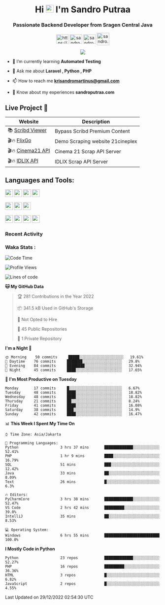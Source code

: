 

<h1 align="center">Hi <img src="https://media.giphy.com/media/hvRJCLFzcasrR4ia7z/giphy.gif" width="25px"> I'm Sandro Putraa</h1>
<h3 align="center">Passionate Backend Developer from Sragen Central Java</h3>

<p align="center">
    <a href="https://www.linkedin.com/in/sandro-putraa-34b80a19b/" target="blank"><img align="center" src="https://raw.githubusercontent.com/rahuldkjain/github-profile-readme-generator/master/src/images/icons/Social/linked-in-alt.svg" alt="https://www.linkedin.com/in/sandro-putraa-34b80a19b/" height="30" width="40" /></a>
    <a href="https://fb.com/sandro.putraaa" target="blank"><img align="center" src="https://raw.githubusercontent.com/rahuldkjain/github-profile-readme-generator/master/src/images/icons/Social/facebook.svg" alt="sandro.putraaa" height="30" width="40" /></a>
    <a href="https://instagram.com/sandro.putraa" target="blank"><img align="center" src="https://raw.githubusercontent.com/rahuldkjain/github-profile-readme-generator/master/src/images/icons/Social/instagram.svg" alt="sandro.putraa" height="30" width="40" /></a>
    <a href="https://wakatime.com/@sandrocods" target="blank"><img align="center" src="https://wakatime.com/static/img/wakatime-logo-text-vertical.png" alt="sandro.putraa" height="40" width="40" /></a>
   
</p>

<p align="center" style="p3">
<a href="https://github.com/antonkomarev/github-profile-views-counter">
    <img align="center"  src="https://komarev.com/ghpvc/?username=sandrocods&style=for-the-badge">
</a>

</p>



- 🌱 I’m currently learning **Automated Testing**

- 💬 Ask me about **Laravel , Python , PHP**

- 📫 How to reach me **krisandromartinus@gmail.com**

- 📄 Know about my experiences **sandroputraa.com**
 


## Live Project 🚀


| Website             | Description     |
| ----------------- | --- |
| 📚 [Scribd Viewer](http://sandroputraa.my.id/scribd/) | Bypass Scribd Premium Content |
| 🎬🔥 [FlixGo](https://testflsk.sandroputraa.com/) | Demo Scraping website 21cineplex  |
| 🎬🔥 [Cinema21 API](https://cinema-21-scrapper.vercel.app/) | Cinema 21 Scrap API Server |
| 🎬🔥 [IDLIX API](https://idlix-api.vercel.app/) | IDLIX Scrap API Server |



## Languages and Tools:

<img src="https://img.shields.io/badge/-Git-white?style=for-the-badge&logo=git" height="25" /></img>
<img src="https://img.shields.io/badge/-GitHub-white?style=for-the-badge&logo=github&logoColor=007ACC" height="25" /></img> <img src="https://img.shields.io/badge/-VS%20Code-white?style=for-the-badge&logo=visual-studio-code&logoColor=007ACC" height="25" /></img> <img src="https://img.shields.io/badge/-Pycharm-white?style=for-the-badge&logo=pycharm&logoColor=007ACC" height="25" /></img>

<img src="https://img.shields.io/badge/-Laravel-white?style=for-the-badge&logo=laravel&logoColor=007ACC" height="25" /></img>
<img src="https://img.shields.io/badge/-Flask-white?style=for-the-badge&logo=flask&logoColor=007ACC" height="25" /></img>
<img src="https://img.shields.io/badge/-Selenium-white?style=for-the-badge&logo=selenium&logoColor=007ACC" height="25" /></img>

<img src="https://img.shields.io/badge/-Python-white?style=for-the-badge&logo=python&logoColor=007ACC" height="25" /></img>
<img src="https://img.shields.io/badge/-Php-white?style=for-the-badge&logo=php&logoColor=007ACC" height="25" /></img>
<img src="https://img.shields.io/badge/-java-white?style=for-the-badge&logo=java&logoColor=007ACC" height="25" /></img>
<img src="https://img.shields.io/badge/-c++-white?style=for-the-badge&logo=c%2B%2B&logoColor=007ACC" height="25" /></img>



### Recent Activity
<!--START_SECTION:activity-->

<!--END_SECTION:activity-->

### Waka Stats :
<!--START_SECTION:waka-->
![Code Time](http://img.shields.io/badge/Code%20Time-433%20hrs%2013%20mins-blue)

![Profile Views](http://img.shields.io/badge/Profile%20Views-22-blue)

![Lines of code](https://img.shields.io/badge/From%20Hello%20World%20I%27ve%20Written-1%20Million%20lines%20of%20code-blue)

**🐱 My GitHub Data** 

> 🏆 281 Contributions in the Year 2022
 > 
> 📦 341.5 kB Used in GitHub's Storage 
 > 
> 🚫 Not Opted to Hire
 > 
> 📜 45 Public Repositories 
 > 
> 🔑 1 Private Repository 
 > 
**I'm a Night 🦉** 

```text
🌞 Morning    50 commits     █████░░░░░░░░░░░░░░░░░░░░   19.61% 
🌆 Daytime    76 commits     ███████░░░░░░░░░░░░░░░░░░   29.8% 
🌃 Evening    84 commits     ████████░░░░░░░░░░░░░░░░░   32.94% 
🌙 Night      45 commits     ████░░░░░░░░░░░░░░░░░░░░░   17.65%

```
📅 **I'm Most Productive on Tuesday** 

```text
Monday       17 commits     █░░░░░░░░░░░░░░░░░░░░░░░░   6.67% 
Tuesday      48 commits     ████░░░░░░░░░░░░░░░░░░░░░   18.82% 
Wednesday    48 commits     ████░░░░░░░░░░░░░░░░░░░░░   18.82% 
Thursday     21 commits     ██░░░░░░░░░░░░░░░░░░░░░░░   8.24% 
Friday       41 commits     ████░░░░░░░░░░░░░░░░░░░░░   16.08% 
Saturday     38 commits     ███░░░░░░░░░░░░░░░░░░░░░░   14.9% 
Sunday       42 commits     ████░░░░░░░░░░░░░░░░░░░░░   16.47%

```


📊 **This Week I Spent My Time On** 

```text
⌚︎ Time Zone: Asia/Jakarta

💬 Programming Languages: 
Python                   3 hrs 37 mins       █████████████░░░░░░░░░░░░   52.41% 
PHP                      1 hr 9 mins         ████░░░░░░░░░░░░░░░░░░░░░   16.79% 
SQL                      51 mins             ███░░░░░░░░░░░░░░░░░░░░░░   12.42% 
Java                     33 mins             ██░░░░░░░░░░░░░░░░░░░░░░░   8.09% 
Text                     26 mins             █░░░░░░░░░░░░░░░░░░░░░░░░   6.3%

🔥 Editors: 
PyCharmCore              3 hrs 38 mins       █████████████░░░░░░░░░░░░   52.47% 
VS Code                  2 hrs 42 mins       █████████░░░░░░░░░░░░░░░░   39.0% 
IntelliJ                 35 mins             ██░░░░░░░░░░░░░░░░░░░░░░░   8.53%

💻 Operating System: 
Windows                  6 hrs 55 mins       █████████████████████████   100.0%

```

**I Mostly Code in Python** 

```text
Python                   23 repos            █████████████░░░░░░░░░░░░   52.27% 
PHP                      16 repos            █████████░░░░░░░░░░░░░░░░   36.36% 
HTML                     3 repos             █░░░░░░░░░░░░░░░░░░░░░░░░   6.82% 
JavaScript               2 repos             █░░░░░░░░░░░░░░░░░░░░░░░░   4.55%

```



 Last Updated on 29/12/2022 02:54:30 UTC
<!--END_SECTION:waka-->
